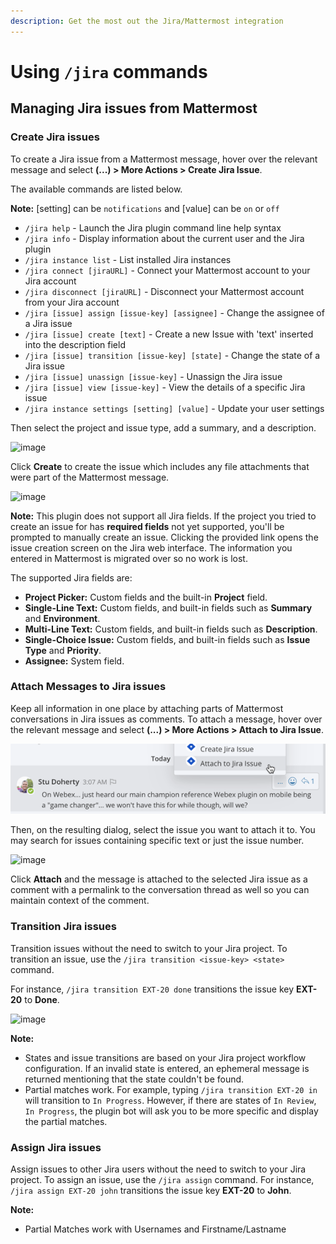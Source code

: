 ```yaml
---
description: Get the most out the Jira/Mattermost integration
---
```


# Using `/jira` commands

## Managing Jira issues from Mattermost

### Create Jira issues

To create a Jira issue from a Mattermost message, hover over the relevant message and select **\(...\) > More Actions > Create Jira Issue**.

The available commands are listed below.

**Note:** [setting] can be `notifications` and [value] can be `on` or `off`

* `/jira help` - Launch the Jira plugin command line help syntax
* `/jira info` - Display information about the current user and the Jira plugin
* `/jira instance list` - List installed Jira instances
* `/jira connect [jiraURL]` - Connect your Mattermost account to your Jira account
* `/jira disconnect [jiraURL]` - Disconnect your Mattermost account from your Jira account
* `/jira [issue] assign [issue-key] [assignee]` - Change the assignee of a Jira issue
* `/jira [issue] create [text]` - Create a new Issue with 'text' inserted into the description field
* `/jira [issue] transition [issue-key] [state]` - Change the state of a Jira issue
* `/jira [issue] unassign [issue-key]` - Unassign the Jira issue
* `/jira [issue] view [issue-key]` - View the details of a specific Jira issue
* `/jira instance settings [setting] [value]` - Update your user settings

Then select the project and issue type, add a summary, and a description.

![image](https://user-images.githubusercontent.com/13119842/59113188-985a9280-8912-11e9-9def-9a7382b4137e.png)

Click **Create** to create the issue which includes any file attachments that were part of the Mattermost message.

![image](https://user-images.githubusercontent.com/13119842/59113219-a4deeb00-8912-11e9-9741-5ddc8a4b51fa.png)

**Note:** This plugin does not support all Jira fields. If the project you tried to create an issue for has **required fields** not yet supported, you'll be prompted to manually create an issue. Clicking the provided link opens the issue creation screen on the Jira web interface. The information you entered in Mattermost is migrated over so no work is lost.

The supported Jira fields are:

* **Project Picker:** Custom fields and the built-in **Project** field.
* **Single-Line Text:** Custom fields, and built-in fields such as **Summary** and **Environment**.
* **Multi-Line Text:** Custom fields, and built-in fields such as **Description**.
* **Single-Choice Issue:** Custom fields, and built-in fields such as **Issue Type** and **Priority**. 
* **Assignee:** System field.

### Attach Messages to Jira issues

Keep all information in one place by attaching parts of Mattermost conversations in Jira issues as comments. To attach a message, hover over the relevant message and select **\(...\) > More Actions > Attach to Jira Issue**.

![You can attach a message to an existing Jira ticket](../.gitbook/assets/image%20%286%29.png)

Then, on the resulting dialog, select the issue you want to attach it to. You may search for issues containing specific text or just the issue number.

![image](https://user-images.githubusercontent.com/13119842/59113267-b627f780-8912-11e9-90ec-417d430de7e6.png)

Click **Attach** and the message is attached to the selected Jira issue as a comment with a permalink to the conversation thread as well so you can maintain context of the comment.

### Transition Jira issues

Transition issues without the need to switch to your Jira project. To transition an issue, use the `/jira transition <issue-key> <state>` command.

For instance, `/jira transition EXT-20 done` transitions the issue key **EXT-20** to **Done**.

![image](https://user-images.githubusercontent.com/13119842/59113377-dfe11e80-8912-11e9-8971-f869fa123366.png)

**Note:**

* States and issue transitions are based on your Jira project workflow configuration. If an invalid state is entered, an ephemeral message is returned mentioning that the state couldn't be found.
* Partial matches work. For example, typing `/jira transition EXT-20 in` will transition to `In Progress`.  However, if there are states of `In Review`, `In Progress`, the plugin bot will ask you to be more specific and display the partial matches.

### Assign Jira issues

Assign issues to other Jira users without the need to switch to your Jira project. To assign an issue, use the `/jira assign` command. For instance, `/jira assign EXT-20 john` transitions the issue key **EXT-20** to **John**.

**Note:**

* Partial Matches work with Usernames and Firstname/Lastname
